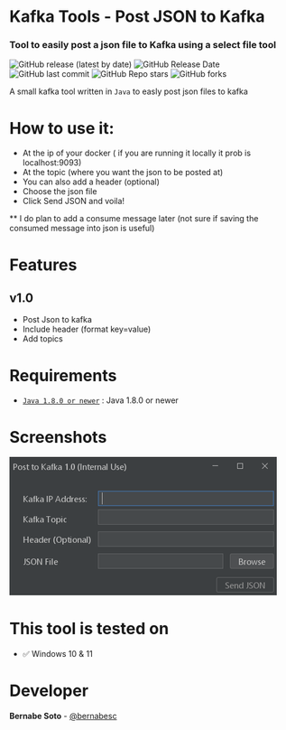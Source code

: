 # Kafka Tools - Post JSON to Kafka
### Tool to easily post a json file to Kafka using a select file tool
![GitHub release (latest by date)](https://img.shields.io/github/v/tag/bernabesc/KafkaTools)
![GitHub Release Date](https://img.shields.io/github/release-date/bernabesc/KafkaTools?logo=github)
![GitHub last commit](https://img.shields.io/github/last-commit/bernabesc/KafkaTools?logo=github)
![GitHub Repo stars](https://img.shields.io/github/stars/bernabesc/KafkaTools?=social)
![GitHub forks](https://img.shields.io/github/forks/bernabesc/KafkaTools?style=social)

A small kafka tool written in `Java` to easly post json files to kafka

# How to use it:
* At the ip of your docker ( if you are running it locally it prob is localhost:9093)
* At the topic (where you want the json to be posted at)
* You can also add a header (optional)
* Choose the json file
* Click Send JSON and voila!


** I do plan to add a consume message later (not sure if saving the consumed message into json is useful)

# Features 
## v1.0

* Post Json to kafka
* Include header (format key=value)
* Add topics

# Requirements  
* [`Java 1.8.0 or newer`](https://www.java.com/download) : Java 1.8.0 or newer

# Screenshots
![Screenshot Page 1](docs/Screenshot-1.png)


# This tool is tested on
-  ✅ Windows 10 & 11


# Developer
**Bernabe Soto** - [@bernabesc](https://github.com/bernabesc/)
